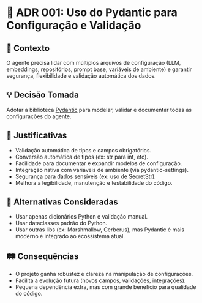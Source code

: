 # 📝 ADR 001: Uso do Pydantic para Configuração e Validação

## 📌 Contexto
O agente precisa lidar com múltiplos arquivos de configuração (LLM, embeddings, repositórios, prompt base, variáveis de ambiente) e garantir segurança, flexibilidade e validação automática dos dados.

## 💡 Decisão Tomada
Adotar a biblioteca [Pydantic](https://docs.pydantic.dev/) para modelar, validar e documentar todas as configurações do agente.

## 🎯 Justificativas
- Validação automática de tipos e campos obrigatórios.
- Conversão automática de tipos (ex: str para int, etc).
- Facilidade para documentar e expandir modelos de configuração.
- Integração nativa com variáveis de ambiente (via pydantic-settings).
- Segurança para dados sensíveis (ex: uso de SecretStr).
- Melhora a legibilidade, manutenção e testabilidade do código.

## 🚦 Alternativas Consideradas
- Usar apenas dicionários Python e validação manual.
- Usar dataclasses padrão do Python.
- Usar outras libs (ex: Marshmallow, Cerberus), mas Pydantic é mais moderno e integrado ao ecossistema atual.

## 🛤️ Consequências
- O projeto ganha robustez e clareza na manipulação de configurações.
- Facilita a evolução futura (novos campos, validações, integrações).
- Pequena dependência extra, mas com grande benefício para qualidade do código. 